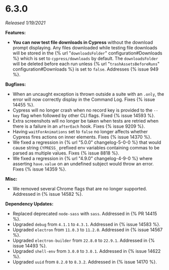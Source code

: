 # 6.3.0

*Released 1/19/2021*

**Features:**

- **You can now test file downloads in Cypress** without the download prompt displaying. Any files downloaded while testing file downloads will be stored in the {% url "`downloadsFolder`" configuration#Downloads %} which is set to `cypress/downloads` by default. The `downloadsFolder` will be deleted before each run unless {% url "`trashAssetsBeforeRuns`" configuration#Downloads %} is set to `false`. Addresses {% issue 949 %}.

**Bugfixes:**

- When an uncaught exception is thrown outside a suite with an `.only`, the error will now correctly display in the Command Log. Fixes {% issue 14455 %}.
- Cypress will no longer crash when no record key is provided to the `--key` flag when followed by other CLI flags. Fixed {% issue 14593 %}.
- Extra screenshots will no longer be taken when tests are retried when there is a failure in an `afterEach` hook. Fixes {% issue 9209 %}.
- Having `waitForAnimations` set to `false` no longer affects whether Cypress fires actions on inner elements. Fixes {% issue 14370 %}.
- We fixed a regression in {% url "5.0.0" changelog-5-0-0 %} that would cause string `CYPRESS_` prefixed env variables containing commas to be parsed as multiple values. Fixes {% issue 8818 %}.
- We fixed a regression in {% url "4.9.0" changelog-4-9-0 %} where asserting `have.value` on an undefined subject would throw an error. Fixes {% issue 14359 %}.

**Misc:**

- We removed several Chrome flags that are no longer supported. Addressed in {% issue 14582 %}.

**Dependency Updates:**

- Replaced deprecated `node-sass` with `sass`. Addressed in {% PR 14415 %}.
- Upgraded `debug` from `4.1.1` to `4.3.1`. Addressed in {% issue 14583 %}.
- Upgraded `electron` from `11.0.3` to `11.2.0`. Addressed in {% issue 14567 %}.
- Upgraded `electron-builder` from `22.8.0` to `22.9.1`. Addressed in {% issue 14493 %}.
- Upgraded `shell-env` from `3.0.0` to `3.0.1`. Addressed in {% issue 14622 %}.
- Upgraded `uuid` from `8.2.0` to `8.3.2`. Addressed in {% issue 14170 %}.
